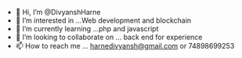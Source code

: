 - 👋 Hi, I’m @DivyanshHarne
- 👀 I’m interested in ...Web development and blockchain
- 🌱 I’m currently learning ...php and javascript
- 💞️ I’m looking to collaborate on ... back end for experience
- 📫 How to reach me ... harnedivyansh@gmail.com or 74898699253

<!---
DivyanshHarne/DivyanshHarne is a ✨ special ✨ repository because its `README.md` (this file) appears on your GitHub profile.
You can click the Preview link to take a look at your changes.
--->

